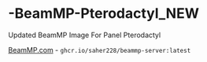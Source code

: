 # -BeamMP-Pterodactyl_NEW
Updated BeamMP Image For Panel Pterodactyl

[BeamMP.com](https://beammp.com) - ``ghcr.io/saher228/beammp-server:latest`` 
